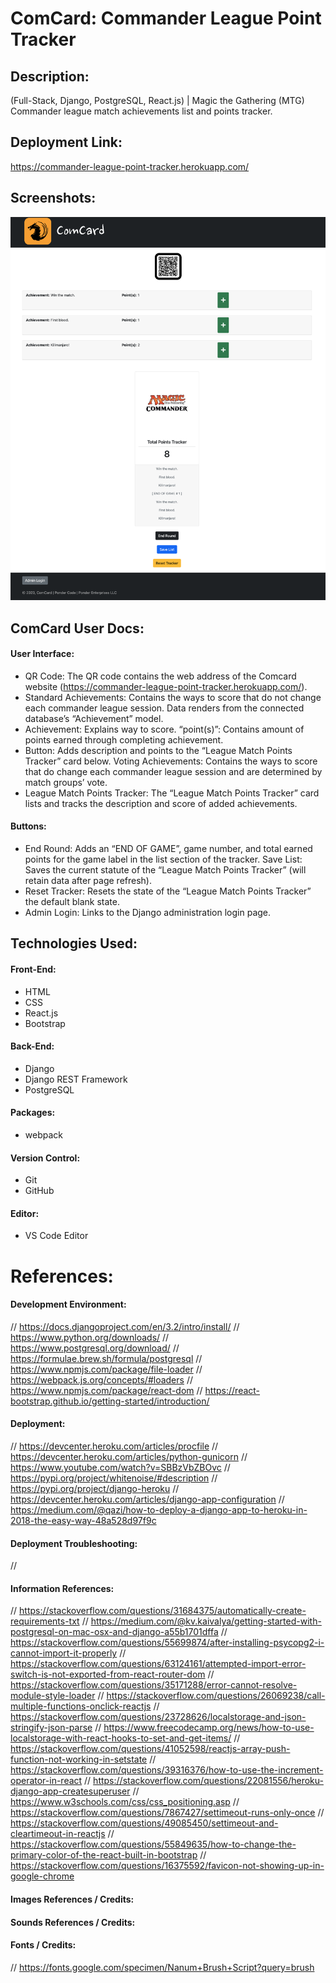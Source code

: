 # ComCard: Commander League Point Tracker


## Description:
(Full-Stack, Django, PostgreSQL, React.js) | Magic the Gathering (MTG) Commander league match achievements list and points tracker.

## Deployment Link:
https://commander-league-point-tracker.herokuapp.com/

## Screenshots:
<!-- ![Screenshot](/01.png) -->
![Screenshot](2.png)
<!-- ![Screenshot](/03.png) -->

## ComCard User Docs:
#### User Interface:

- QR Code: The QR code contains the web address of the Comcard website (https://commander-league-point-tracker.herokuapp.com/).
- Standard Achievements: Contains the ways to score that do not change each commander league session. Data renders from the connected database’s “Achievement” model.
- Achievement: Explains way to score.
“point(s)”: Contains amount of points earned through completing achievement.
- Button: Adds description and points to the “League Match Points Tracker” card below. 
Voting Achievements: Contains the ways to score that do change each commander league session and are determined by match groups’ vote.
- League Match Points Tracker: The “League Match Points Tracker” card lists and tracks the description and score of added achievements.
#### Buttons:
- End Round: Adds an “END OF GAME”, game number, and total earned points for the game label in the list section of the tracker.
Save List: Saves the current statute of the “League Match Points Tracker” (will retain data after page refresh).
- Reset Tracker: Resets the state of the “League Match Points Tracker” the default blank state.
- Admin Login: Links to the Django administration login page.

## Technologies Used:
#### Front-End:
- HTML
- CSS
- React.js
- Bootstrap
#### Back-End:
- Django
- Django REST Framework
- PostgreSQL
#### Packages:
- webpack
#### Version Control:
- Git
- GitHub
#### Editor:
- VS Code Editor

# References:
#### Development Environment:
// https://docs.djangoproject.com/en/3.2/intro/install/
// https://www.python.org/downloads/
// https://www.postgresql.org/download/
// https://formulae.brew.sh/formula/postgresql
// https://www.npmjs.com/package/file-loader
// https://webpack.js.org/concepts/#loaders
// https://www.npmjs.com/package/react-dom
// https://react-bootstrap.github.io/getting-started/introduction/
#### Deployment:
// https://devcenter.heroku.com/articles/procfile
// https://devcenter.heroku.com/articles/python-gunicorn
// https://www.youtube.com/watch?v=SBBzVbZBOvc
// https://pypi.org/project/whitenoise/#description
// https://pypi.org/project/django-heroku
// https://devcenter.heroku.com/articles/django-app-configuration
// https://medium.com/@qazi/how-to-deploy-a-django-app-to-heroku-in-2018-the-easy-way-48a528d97f9c
#### Deployment Troubleshooting:
// 
#### Information References:
// https://stackoverflow.com/questions/31684375/automatically-create-requirements-txt
// https://medium.com/@kv.kaivalya/getting-started-with-postgresql-on-mac-osx-and-django-a55b1701dffa
// https://stackoverflow.com/questions/55699874/after-installing-psycopg2-i-cannot-import-it-properly
// https://stackoverflow.com/questions/63124161/attempted-import-error-switch-is-not-exported-from-react-router-dom
// https://stackoverflow.com/questions/35171288/error-cannot-resolve-module-style-loader
// https://stackoverflow.com/questions/26069238/call-multiple-functions-onclick-reactjs
// https://stackoverflow.com/questions/23728626/localstorage-and-json-stringify-json-parse
// https://www.freecodecamp.org/news/how-to-use-localstorage-with-react-hooks-to-set-and-get-items/
// https://stackoverflow.com/questions/41052598/reactjs-array-push-function-not-working-in-setstate
// https://stackoverflow.com/questions/39316376/how-to-use-the-increment-operator-in-react
// https://stackoverflow.com/questions/22081556/heroku-django-app-createsuperuser
// https://www.w3schools.com/css/css_positioning.asp
// https://stackoverflow.com/questions/7867427/settimeout-runs-only-once
// https://stackoverflow.com/questions/49085450/settimeout-and-cleartimeout-in-reactjs
// https://stackoverflow.com/questions/55849635/how-to-change-the-primary-color-of-the-react-built-in-bootstrap
// https://stackoverflow.com/questions/16375592/favicon-not-showing-up-in-google-chrome
#### Images References / Credits:
#### Sounds References / Credits:
#### Fonts / Credits:
// https://fonts.google.com/specimen/Nanum+Brush+Script?query=brush
